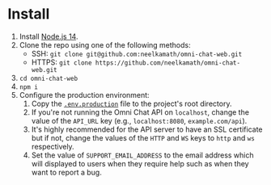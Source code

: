 # Install

1. Install [Node.js 14](https://nodejs.org/en/download/).
1. Clone the repo using one of the following methods:
   - SSH: `git clone git@github.com:neelkamath/omni-chat-web.git`
   - HTTPS: `git clone https://github.com/neelkamath/omni-chat-web.git`
1. `cd omni-chat-web`
1. `npm i`
1. Configure the production environment:
   1. Copy the [`.env.production`](.env.production) file to the project's root directory.
   1. If you're not running the Omni Chat API on `localhost`, change the value of the `API_URL` key (e.g., `localhost:8080`, `example.com/api`).
   1. It's highly recommended for the API server to have an SSL certificate but if not, change the values of the `HTTP` and `WS` keys to `http` and `ws` respectively.
   1. Set the value of `SUPPORT_EMAIL_ADDRESS` to the email address which will displayed to users when they require help such as when they want to report a bug.
